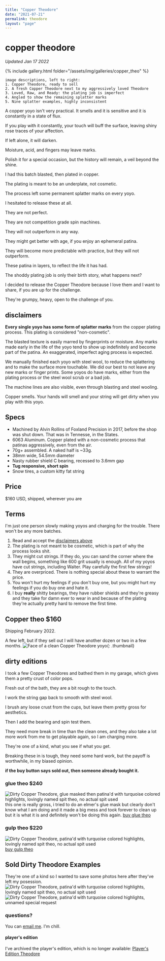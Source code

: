 ```yaml
---
title: "Copper Theodore"
date: "2021-07-21"
permalink: theodore
layout: "page"
---
```


# copper theodore
*Updated Jan 17 2022*

{% include gallery.html folder="/assets/img/galleries/copper_theo" %}
```
image descriptions, left to right:
1. Copper Theodore, ready to sell
2. A fresh Copper Theodore next to my aggressively loved Theodore
3. Loved, Raw, and Ready: the plating job is imperfect
4. Angled to show the remaining splatter marks
5. Nine splatter examples, highly inconsistent
```

A copper yoyo isn't very practical. It smells and it is sensitive and it is constantly in a state of flux.

If you play with it constantly, your touch will buff the surface, leaving shiny rose traces of your affection.

If left alone, it will darken.

Moisture, acid, and fingers may leave marks.

Polish it for a special occasion, but the history will remain, a veil beyond the shine.

I had this batch blasted, then plated in copper.

The plating is meant to be an underplate, not cosmetic.

The process left some permanent splatter marks on every yoyo.

I hesitated to release these at all.

They are not perfect.

They are not competition grade spin machines.

They will not outperform in any way.

They might get better with age, if you enjoy an ephemeral patina.

They will become more predictable with practice, but they will not outperform.

These patina in layers, to reflect the life it has had.

The shoddy plating job is only their birth story, what happens next?

I decided to release the Copper Theodore because I love them and I want to share, if you are up for the challenge.

They're grumpy, heavy, open to the challenge of you.

## disclaimers

**Every single yoyo has some form of splatter marks** from the copper plating process. This plating is considered "non-cosmetic".

The blasted texture is easily marred by fingerprints or moisture. Any marks made early in the life of the yoyo tend to show up indefinitely and become part of the patina. An exaggerated, imperfect aging process is expected.

We manually finished each yoyo with steel wool, to reduce the splattering and to make the surface more touchable. We did our best to not leave any new marks or finger prints. Some yoyos do have marks, either from the plating process or the steel wool scrub or a bad job.

The machine lines are also visible, even through blasting and steel wooling.

Copper smells. Your hands will smell and your string will get dirty when you play with this yoyo.

## Specs
* Machined by Alvin Rollins of Foxland Precision in 2017, before the shop was shut down. That was in Tennesse, in the States.
* 6063 Aluminum. Copper plated with a non-cosmetic process that patinas aggressively, even from the air.
* 70g+ assembled. A naked half is ~33g.
* 38mm wide, 54.5mm diameter
* Nasty rubber shield C bearing, recessed to 3.6mm gap
* **Tug responsive, short spin**
* Snow tires, a custom kitty fat string

## Price
$160 USD, shipped, wherever you are

## Terms
I'm just one person slowly making yoyos and charging for the trouble. There won't be any more batches.

1. Read and accept the [disclaimers above](#disclaimers)
2. The plating is not meant to be cosmetic, which is part of why the process looks shit.
3. They might cut strings. If they do, you can sand the corner where the wall begins, something like 600 grit usually is enough. All of my yoyos have cut strings, including Walter. Play carefully the first few strings!
5. They are overpriced. There is nothing special about these to warrant the price.
6. You won't hurt my feelings if you don't buy one, but you might hurt my feelings if you do buy one and hate it.
7. I buy **really** shitty bearings, they have rubber shields and they're greasy and they take for damn ever to wear in and because of the plating they're actually pretty hard to remove the first time.

## Copper theo $160
Shipping February 2022.

A few left, but if they sell out I will have another dozen or two in a few months.
![Face of a clean Copper Theodore yoyo](/assets/img/copper_theo_thumb.jpeg){: .thumbnail}
<!--a
  class="link"
  title="Buy one"
  href="https://checkout.square.site/merchant/9WN8JPKBEQRSQ/checkout/PNT2LLRDMRURZA6ZYQD3VHED">
  Buy One
</a-->

## dirty editions
I took a few Copper Theodores and bathed them in my garage, which gives them a pretty crust of color pops.

Fresh out of the bath, they are a bit rough to the touch.

I work the string gap back to smooth with steel wool.

I brush any loose crust from the cups, but leave them pretty gross for aesthetics.

Then I add the bearing and spin test them.

They need more break in time than the clean ones, and they also take a lot more work from me to get playable again, so I am charging more.

They're one of a kind, what you see if what you get.

Breaking these in is tough, they need some hard work, but the payoff is worthwhile, in my biased opinion.

**if the buy button says sold out, then someone already bought it.**

### glue theo $240
![Dirty Copper Theodore, glue masked then patina'd with turquoise colored highlights, lovingly named spit theo, no actual spit used](/assets/img/theo/theo_glue.jpg)
this one is really gross, i tried to do an elmer's glue mask but clearly don't know what I am doing and it made a big mess and took forever to clean up but it is what it is and definitely won't be doing this again.
<a
  class="link"
  title="buy the one and only glue theo"
  href="https://square.link/u/xeDdN96c">
  buy glue theo
</a>

### gulp theo $220
![Dirty Copper Theodore, patina'd with turquoise colored highlights, lovingly named spit theo, no actual spit used](/assets/img/theo/theo_gulp.jpg)
<a
  class="link"
  title="buy the one and only spit theo"
  href="https://square.link/u/pXPTJW41">
  buy gulp theo
</a>

## Sold Dirty Theodore Examples
They're one of a kind so I wanted to save some photos here after they've left my posession.
![Dirty Copper Theodore, patina'd with turquoise colored highlights, lovingly named spit theo, no actual spit used](/assets/img/theo/theo_spit.jpg)
![Dirty Copper Theodore, patina'd with turquoise colored highlights, unnamed special request](/assets/img/theo/theo_teo.jpg)

### questions?
You can [email me](&#x6d;&#x61;&#x69;&#x6c;&#x74;&#x6f;&colon;&#x73;&#x70;&#x6e;&#x63;&#x72;&commat;&#x77;&#x65;&#x69;&#x72;&#x64;&period;&#x76;&#x69;&#x73;&#x69;&#x6f;&#x6e;&quest;&#x73;&#x75;&#x62;&#x6a;&#x65;&#x63;&#x74;&equals;&#x74;&#x68;&#x65;&#x6f;&#x64;&#x6f;&#x72;&#x65;&percnt;&#x32;&#x30;&#x79;&#x6f;&#x79;&#x6f;). I'm chill.

#### player's edition
I've archived the player's edition, which is no longer available:
[Player's Edition Theodore](/2018-theodore)
